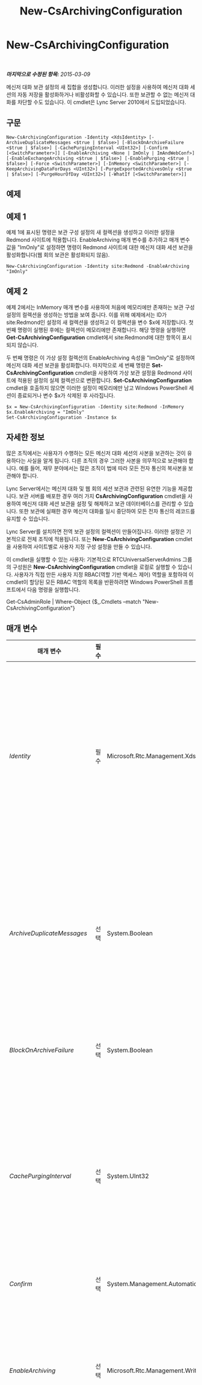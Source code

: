 ﻿---
title: New-CsArchivingConfiguration
TOCTitle: New-CsArchivingConfiguration
ms:assetid: 66cab8b7-c3b3-4c1b-a77a-28f295ff6010
ms:mtpsurl: https://technet.microsoft.com/ko-kr/library/Gg398471(v=OCS.15)
ms:contentKeyID: 49303873
ms.date: 08/24/2015
mtps_version: v=OCS.15
ms.translationtype: HT
---

# New-CsArchivingConfiguration

 

_**마지막으로 수정된 항목:** 2015-03-09_

메신저 대화 보관 설정의 새 집합을 생성합니다. 이러한 설정을 사용하여 메신저 대화 세션의 자동 저장을 활성화하거나 비활성화할 수 있습니다. 또한 보관할 수 없는 메신저 대화를 차단할 수도 있습니다. 이 cmdlet은 Lync Server 2010에서 도입되었습니다.

## 구문

    New-CsArchivingConfiguration -Identity <XdsIdentity> [-ArchiveDuplicateMessages <$true | $false>] [-BlockOnArchiveFailure <$true | $false>] [-CachePurgingInterval <UInt32>] [-Confirm [<SwitchParameter>]] [-EnableArchiving <None | ImOnly | ImAndWebConf>] [-EnableExchangeArchiving <$true | $false>] [-EnablePurging <$true | $false>] [-Force <SwitchParameter>] [-InMemory <SwitchParameter>] [-KeepArchivingDataForDays <UInt32>] [-PurgeExportedArchivesOnly <$true | $false>] [-PurgeHourOfDay <UInt32>] [-WhatIf [<SwitchParameter>]]

## 예제

## 예제 1

예제 1에 표시된 명령은 보관 구성 설정의 새 컬렉션을 생성하고 이러한 설정을 Redmond 사이트에 적용합니다. EnableArchiving 매개 변수를 추가하고 매개 변수 값을 "ImOnly"로 설정하면 명령이 Redmond 사이트에 대한 메신저 대화 세션 보관을 활성화합니다(웹 회의 보관은 활성화되지 않음).

    New-CsArchivingConfiguration -Identity site:Redmond -EnableArchiving "ImOnly"

## 예제 2

예제 2에서는 InMemory 매개 변수를 사용하여 처음에 메모리에만 존재하는 보관 구성 설정의 컬렉션을 생성하는 방법을 보여 줍니다. 이를 위해 예제에서는 ID가 site:Redmond인 설정의 새 컬렉션을 생성하고 이 컬렉션을 변수 $x에 저장합니다. 첫 번째 명령이 실행된 후에는 컬렉션이 메모리에만 존재합니다. 해당 명령을 실행하면 **Get-CsArchivingConfiguration** cmdlet에서 site:Redmond에 대한 항목이 표시되지 않습니다.

두 번째 명령은 이 가상 설정 컬렉션의 EnableArchiving 속성을 "ImOnly"로 설정하여 메신저 대화 세션 보관을 활성화합니다. 마지막으로 세 번째 명령은 **Set-CsArchivingConfiguration** cmdlet을 사용하여 가상 보관 설정을 Redmond 사이트에 적용된 설정의 실제 컬렉션으로 변환합니다. **Set-CsArchivingConfiguration** cmdlet을 호출하지 않으면 이러한 설정이 메모리에만 남고 Windows PowerShell 세션이 종료되거나 변수 $x가 삭제된 후 사라집니다.

    $x = New-CsArchivingConfiguration -Identity site:Redmond -InMemory
    $x.EnableArchiving = "ImOnly"
    Set-CsArchivingConfiguration -Instance $x

## 자세한 정보

많은 조직에서는 사용자가 수행하는 모든 메신저 대화 세션의 사본을 보관하는 것이 유용하다는 사실을 알게 됩니다. 다른 조직의 경우 그러한 사본을 의무적으로 보관해야 합니다. 예를 들어, 재무 분야에서는 많은 조직이 법에 따라 모든 전자 통신의 복사본을 보관해야 합니다.

Lync Server에서는 메신저 대화 및 웹 회의 세션 보관과 관련된 유연한 기능을 제공합니다. 보관 서버를 배포한 경우 여러 가지 **CsArchivingConfiguration** cmdlet을 사용하여 메신저 대화 세션 보관을 설정 및 해제하고 보관 데이터베이스를 관리할 수 있습니다. 또한 보관에 실패한 경우 메신저 대화를 일시 중단하여 모든 전자 통신의 레코드를 유지할 수 있습니다.

Lync Server를 설치하면 전역 보관 설정의 컬렉션이 만들어집니다. 이러한 설정은 기본적으로 전체 조직에 적용됩니다. 또는 **New-CsArchivingConfiguration** cmdlet을 사용하여 사이트별로 사용자 지정 구성 설정을 만들 수 있습니다.

이 cmdlet을 실행할 수 있는 사용자: 기본적으로 RTCUniversalServerAdmins 그룹의 구성원은 **New-CsArchivingConfiguration** cmdlet을 로컬로 실행할 수 있습니다. 사용자가 직접 만든 사용자 지정 RBAC(역할 기반 액세스 제어) 역할을 포함하여 이 cmdlet이 할당된 모든 RBAC 역할의 목록을 반환하려면 Windows PowerShell 프롬프트에서 다음 명령을 실행합니다.

Get-CsAdminRole | Where-Object {$\_.Cmdlets –match "New-CsArchivingConfiguration"}

## 매개 변수


<table>
<colgroup>
<col style="width: 25%" />
<col style="width: 25%" />
<col style="width: 25%" />
<col style="width: 25%" />
</colgroup>
<thead>
<tr class="header">
<th>매개 변수</th>
<th>필수</th>
<th>유형</th>
<th>설명</th>
</tr>
</thead>
<tbody>
<tr class="odd">
<td><p><em>Identity</em></p></td>
<td><p>필수</p></td>
<td><p>Microsoft.Rtc.Management.Xds.XdsIdentity</p></td>
<td><p>보관 구성 설정의 새 컬렉션에 할당할 고유 식별자입니다. Lync Server 2013에서는 사이트 범위 또는 서비스 범위에서 새 컬렉션을 만들 수 있습니다. Microsoft Lync Server 2010에서는 사이트 범위에서만 이러한 설정을 만들 수 있습니다. 사이트 범위에서 새 설정을 만들려면 다음과 같은 구문을 사용합니다.</p>
<p>-Identity &quot;site:Redmond&quot;</p>
<p>등록자 서비스에 한해 서비스 범위에서 설정을 만들려면 다음과 같은 구문을 사용합니다.</p>
<p>-Identity &quot;service:Registrar:atl-cs-001.litwareinc.com&quot;</p></td>
</tr>
<tr class="even">
<td><p><em>ArchiveDuplicateMessages</em></p></td>
<td><p>선택</p></td>
<td><p>System.Boolean</p></td>
<td><p>교차 풀 메신저 대화를 보관하는 방법을 지정합니다. 예를 들어 Pool 1에 계정이 있는 Ken Myer는 Pool 2에 계정이 있는 Pilar Ackerman에게 메신저 대화를 보냅니다. 그런 다음 Pilar는 Ken의 메신저 대화에 대한 회신을 보냅니다. ArchiveDuplicateMessages가 False로 설정되면 기본 제공 알고리즘에 따라 세션 대화 내용이 Pool 1이나 Pool 2 중 하나에만 기록됩니다. ArchiveDuplicateMessages가 True(기본값)로 설정되면 대화 내용이 두 풀에 모두 기록됩니다.</p></td>
</tr>
<tr class="odd">
<td><p><em>BlockOnArchiveFailure</em></p></td>
<td><p>선택</p></td>
<td><p>System.Boolean</p></td>
<td><p>True로 설정된 경우, 메신저 대화 세션을 보관할 수 없으면 메시지 서비스가 일시 중지됩니다. False(기본값)로 설정되면 세션을 보관할 수 없는 경우에도 메신저 대화가 계속됩니다.</p></td>
</tr>
<tr class="even">
<td><p><em>CachePurgingInterval</em></p></td>
<td><p>선택</p></td>
<td><p>System.UInt32</p></td>
<td><p>보관을 사용하도록 설정된 참가자가 없는 경우에 시스템에서 대화 내용을 삭제하는 빈도(시간)를 나타냅니다. 기본적으로 모든 그룹 메신저 대화 세션 및 전화 회의 세션은 실행 당시에 기록됩니다. 지정된 간격에 따라 시스템에서 이러한 세션의 참가자 중 보관을 사용하도록 설정된 참가자가 있는지 확인합니다. 시스템에서 보관을 사용하도록 설정된 참가자가 없는 세션을 발견하면 데이터베이스에서 대화 내용이 삭제됩니다.</p>
<p>CachePurgeInterval 속성은 4-168(포함)의 임의의 정수로 설정할 수 있습니다. 기본값은 24입니다.</p></td>
</tr>
<tr class="odd">
<td><p><em>Confirm</em></p></td>
<td><p>선택</p></td>
<td><p>System.Management.Automation.SwitchParameter</p></td>
<td><p>명령을 실행하기 전에 확인 메시지를 표시합니다.</p></td>
</tr>
<tr class="even">
<td><p><em>EnableArchiving</em></p></td>
<td><p>선택</p></td>
<td><p>Microsoft.Rtc.Management.WritableConfig.Settings.Archiving.EnableArchiving</p></td>
<td><p>보관 데이터베이스에 저장할 항목(있는 경우)을 나타냅니다. 사용할 수 있는 값은 다음과 같습니다.</p>
<p>없음. 데이터베이스에 보관할 항목이 없습니다. 이 값은 기본값입니다.</p>
<p>ImOnly. 메신저 대화 세션이 데이터베이스에 보관됩니다.</p>
<p>ImAndWebConf. 메신저 대화 세션과 웹 회의 세션 모두 데이터베이스에 보관됩니다.</p></td>
</tr>
<tr class="odd">
<td><p><em>EnableExchangeArchiving</em></p></td>
<td><p>선택</p></td>
<td><p>System.Boolean</p></td>
<td><p>True로 설정하면 Lync Server 2013 메신저 대화 및 회의 대화 내용이 별도의 SQL Server 데이터베이스가 아닌 Microsoft Exchange Server 2013에 저장됩니다. Exchange 보관을 사용하도록 설정하면 사용자가 Lync Server 보관 정책이 아닌 Exchange 보관 정책을 통해 관리됩니다.</p>
<p>기본값은 False입니다.</p></td>
</tr>
<tr class="even">
<td><p><em>EnablePurging</em></p></td>
<td><p>선택</p></td>
<td><p>System.Boolean</p></td>
<td><p>True로 설정되면 다음과 같은 경우 보관된 메신저 대화가 정기적으로 데이터베이스에서 제거됩니다. 1) KeepArchivingDataForDays 속성에서 지정한 값보다 오래된 경우 또는 2) 내보내어 삭제하도록 표시한 경우.</p>
<p>False로 설정된 경우 메신저 대화가 자동으로 데이터베이스에서 삭제되지 않습니다.</p></td>
</tr>
<tr class="odd">
<td><p><em>Force</em></p></td>
<td><p>선택</p></td>
<td><p>System.Management.Automation.SwitchParameter</p></td>
<td><p>명령을 실행할 때 발생할 수 있는 심각하지 않은 오류 메시지를 표시하지 않습니다.</p></td>
</tr>
<tr class="even">
<td><p><em>InMemory</em></p></td>
<td><p>선택</p></td>
<td><p>System.Management.Automation.SwitchParameter</p></td>
<td><p>개체를 실제로 영구 변경 사항으로 커밋하지 않고 개체 참조를 만듭니다. 이 매개 변수와 함께 호출된 이 cmdlet의 결과를 변수로 할당하면 개체 참조의 속성을 변경한 후 이 cmdlet과 일치하는 Set- cmdlet을 호출하여 해당 변경 사항을 커밋할 수 있습니다.</p></td>
</tr>
<tr class="odd">
<td><p><em>KeepArchivingDataForDays</em></p></td>
<td><p>선택</p></td>
<td><p>System.UInt32</p></td>
<td><p>보관된 메신저 대화를 자동으로 삭제하기 전까지 데이터베이스에 보관할 일 수(1-2562)입니다. 기본값은 14입니다.</p>
<p>이 속성은 EnablePurging을 True로 설정한 경우에만 적용됩니다.</p></td>
</tr>
<tr class="even">
<td><p><em>PurgeExportedArchivesOnly</em></p></td>
<td><p>선택</p></td>
<td><p>System.Boolean</p></td>
<td><p>True로 설정하면 시스템에서 내보낸(그리고 그에 따라 삭제하도록 표시된) 메신저 대화만 삭제합니다. 내보내지 않은 메신저 대화는 KeepArchivingDataForDays 속성에 지정된 값보다 오래된 경우에도 데이터베이스에 남아 있습니다.</p></td>
</tr>
<tr class="odd">
<td><p><em>PurgeHourOfDay</em></p></td>
<td><p>선택</p></td>
<td><p>System.UInt32</p></td>
<td><p>만료된 레코드가 보관 데이터베이스에서 삭제되는 하루 중 시간을 나타냅니다. 시간은 24시간제를 사용하여 지정합니다. 0은 자정(오전 12:00)을 나타내고 23은 오후 11:00를 나타냅니다 시간만 지정할 수 있습니다. 즉, 오전 4:00에 제거가 수행되도록 예약할 수 있지만 오전 4:30 또는 오전 4:15에 제거가 수행되도록 예약할 수는 없습니다. 기본값은 2(오전 2:00)입니다.</p>
<p>데이터베이스 삭제 작업은 EnablePurging 속성이 True로 설정된 경우에만 수행됩니다.</p></td>
</tr>
<tr class="even">
<td><p><em>WhatIf</em></p></td>
<td><p>선택</p></td>
<td><p>System.Management.Automation.SwitchParameter</p></td>
<td><p>명령을 실제로 실행하지 않고도 명령이 실행될 경우 발생할 수 있는 현상을 설명합니다.</p></td>
</tr>
</tbody>
</table>


## 입력 형식

없음. **New-CsArchivingConfiguration** cmdlet은 파이프라인된 입력을 허용하지 않습니다.

## 반환 형식

**New-CsArchivingConfiguration** cmdlet은 Microsoft.Rtc.Management.WriteableConfig.Settings.Archiving.ArchivingSettings 개체의 새 인스턴스를 만듭니다.

## 참고 항목

#### 기타 리소스

[Get-CsArchivingConfiguration](get-csarchivingconfiguration.md)  
[Remove-CsArchivingConfiguration](remove-csarchivingconfiguration.md)  
[Set-CsArchivingConfiguration](set-csarchivingconfiguration.md)  
[Set-CsArchivingServer](set-csarchivingserver.md)

